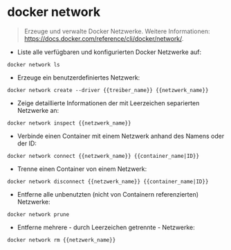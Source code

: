 # docker network

> Erzeuge und verwalte Docker Netzwerke.
> Weitere Informationen: <https://docs.docker.com/reference/cli/docker/network/>.

- Liste alle verfügbaren und konfigurierten Docker Netzwerke auf:

`docker network ls`

- Erzeuge ein benutzerdefiniertes Netzwerk:

`docker network create --driver {{treiber_name}} {{netzwerk_name}}`

- Zeige detaillierte Informationen der mit Leerzeichen separierten Netzwerke an:

`docker network inspect {{netzwerk_name}}`

- Verbinde einen Container mit einem Netzwerk anhand des Namens oder der ID:

`docker network connect {{netzwerk_name}} {{container_name|ID}}`

- Trenne einen Container von einem Netzwerk:

`docker network disconnect {{netzwerk_name}} {{container_name|ID}}`

- Entferne alle unbenutzten (nicht von Containern referenzierten) Netzwerke:

`docker network prune`

- Entferne mehrere - durch Leerzeichen getrennte - Netzwerke:

`docker network rm {{netzwerk_name}}`
